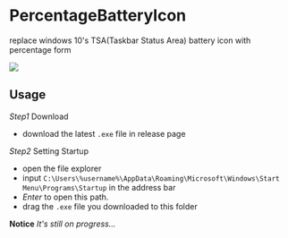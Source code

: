 # PercentageBatteryIcon
replace windows 10's TSA(Taskbar Status Area) battery icon with percentage form

![](http://p40kjburh.bkt.clouddn.com/18-5-28/63030344.jpg)

## Usage
*Step1* Download
- download the latest `.exe` file in release page

*Step2* Setting Startup
- open the file explorer
- input `C:\Users\%username%\AppData\Roaming\Microsoft\Windows\Start Menu\Programs\Startup` in the address bar
- *Enter* to open this path.
- drag the `.exe` file you downloaded to this folder

**Notice** *It's still on progress...*
